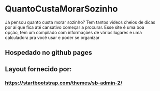 # QuantoCustaMorarSozinho
Já pensou quanto custa morar sozinho? Tem tantos vídeos cheios de dicas por aí que fica até cansativo começar a procurar. Esse site é uma boa opção, tem um compilado com informações de vários lugares e uma calculadora pra você usar e poder se organizar


## Hospedado no github pages

## Layout fornecido por: 

### https://startbootstrap.com/themes/sb-admin-2/

